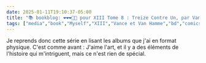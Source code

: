 ```yaml
---
date: 2025-01-11T19:10:37-05:00
title: "📚 bookblog: ❤️❤️❤️🖤🖤 pour XIII Tome 8 : Treize Contre Un, par Vance et Van Hamme"
tags: ["media","book","Myself","XIII","Vance et Van Hamme","bd","comics"]
---
```


Je reprends donc cette série en lisant les albums que j'ai en format physique. C'est comme avant : J'aime l'art, et il y a des éléments de l'histoire qui m'intriguent, mais ce n'est rien de spécial.